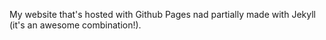 My website that's hosted with Github Pages nad partially made with Jekyll (it's an awesome combination!).